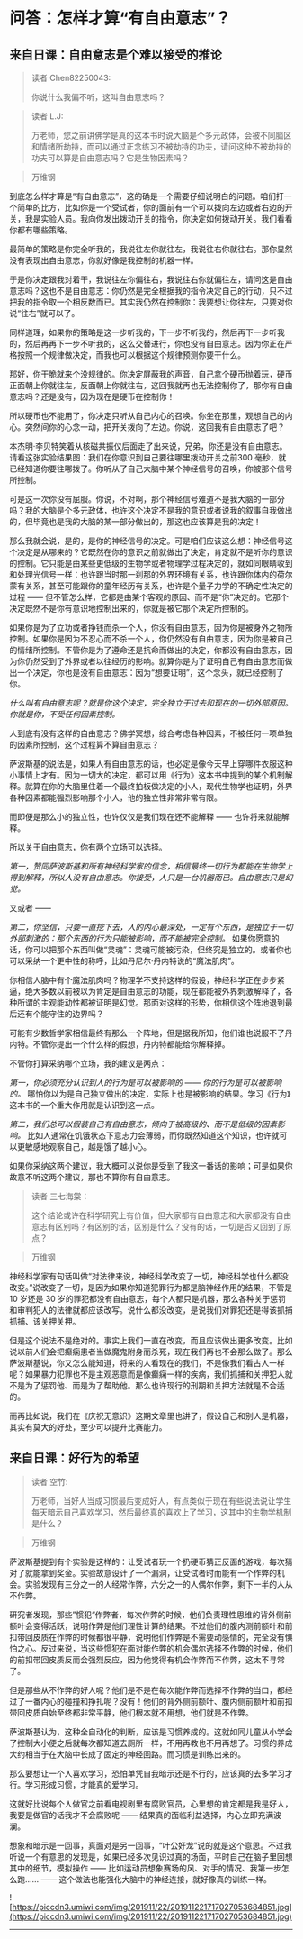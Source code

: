 # 问答：怎样才算“有自由意志”？

## 来自日课：自由意志是个难以接受的推论

> 读者 Chen82250043:
> 
> 你说什么我偏不听，这叫自由意志吗？

> 读者 L.J:
> 
> 万老师，您之前讲佛学是真的这本书时说大脑是个多元政体，会被不同脑区和情绪所劫持，而可以通过正念练习不被劫持的功夫，请问这种不被劫持的功夫可以算是自由意志吗？它是生物因素吗？

> 万维钢

到底怎么样才算是“有自由意志”，这的确是一个需要仔细说明白的问题。咱们打一个简单的比方，比如你是一个受试者，你的面前有一个可以拨向左边或者右边的开关，我是实验人员。我向你发出拨动开关的指令，你决定如何拨动开关。我们看看你都有哪些策略。

最简单的策略是你完全听我的，我说往左你就往左，我说往右你就往右。那你显然没有表现出自由意志，你就好像是我控制的机器一样。

于是你决定跟我对着干，我说往左你偏往右，我说往右你就偏往左，请问这是自由意志吗？这也不是自由意志：你仍然是完全根据我的指令决定自己的行动，只不过把我的指令取一个相反数而已。其实我仍然在控制你：我要想让你往左，只要对你说“往右”就可以了。

同样道理，如果你的策略是这一步听我的，下一步不听我的，然后再下一步听我的，然后再再下一步不听我的，这么交替进行，你也没有自由意志。因为你正在严格按照一个规律做决定，而我也可以根据这个规律预测你要干什么。

那好，你干脆就来个没规律的。你决定屏蔽我的声音，自己拿个硬币抛着玩，硬币正面朝上你就往左，反面朝上你就往右，这回我就再也无法控制你了，那你有自由意志吗？还是没有，因为现在是硬币在控制你！

所以硬币也不能用了，你决定只听从自己内心的召唤。你坐在那里，观想自己的内心。突然间你的心念一动，把开关拨向了左边。你说，这回我有自由意志了吧？

本杰明·李贝特笑着从核磁共振仪后面走了出来说，兄弟，你还是没有自由意志。请看这张实验结果图：我们在你意识到自己要往哪里拨动开关之前300 毫秒，就已经知道你要往哪拨了。你听从了自己大脑中某个神经信号的召唤，你被那个信号所控制。

可是这一次你没有屈服。你说，不对啊，那个神经信号难道不是我大脑的一部分吗？我的大脑是个多元政体，也许这个决定不是我的意识或者说我的叙事自我做出的，但毕竟也是我的大脑的某一部分做出的，那这也应该算是我的决定！

那么我就会说，是的，是你的神经信号的决定。可是咱们应该这么想：神经信号这个决定是从哪来的？它既然在你的意识之前就做出了决定，肯定就不是听你的意识的控制。它只能是由某些更低级的生物学或者物理学过程决定的，就如同眼睛收到和处理光信号一样：也许跟当时那一刹那的外界环境有关系，也许跟你体内的荷尔蒙有关系，甚至可能跟你的童年经历有关系，也许是个量子力学的不确定性决定的过程 —— 但不管怎么样，它都是由某个客观的原因、而不是“你”决定的。它那个决定既然不是你有意识地控制出来的，你就是被它那个决定所控制的。

如果你是为了立功或者挣钱而杀一个人，你没有自由意志，因为你是被身外之物所控制。如果你是因为不忍心而不杀一个人，你仍然没有自由意志，因为你是被自己的情绪所控制。不管你是为了遵命还是抗命而做出的决定，你都没有自由意志，因为你仍然受到了外界或者以往经历的影响。就算你是为了证明自己有自由意志而做出一个决定，你也是没有自由意志：因为“想要证明”，这个念头，就已经控制了你。

 *什么叫有自由意志呢？就是你这个决定，完全独立于过去和现在的一切外部原因。你就是你，不受任何因素控制。*

人到底有没有这样的自由意志？佛学冥想，综合考虑各种因素，不被任何一项单独的因素所控制，这个过程算不算自由意志？

萨波斯基的说法是，如果人有自由意志的话，也必定是像今天早上穿哪件衣服这种小事情上才有。因为一切大的决定，都可以用《行为》这本书中提到的某个机制解释。就算在你的大脑里住着一个最终拍板做决定的小人，现代生物学也证明，外界各种因素都能强烈影响那个小人，他的独立性非常非常有限。

而即便是那么小的独立性，也许仅仅是我们现在还不能解释 —— 也许将来就能解释。

所以关于自由意志，你有两个立场可以选择。

 *第一，赞同萨波斯基和所有神经科学家的信念，相信最终一切行为都能在生物学上得到解释，所以人没有自由意志。你接受，人只是一台机器而已。自由意志只是幻觉。*

又或者 ——

 *第二，你坚信，只要一直挖下去，人的内心最深处，一定有个东西，是独立于一切外部刺激的：那个东西的行为只能被影响，而不能被完全控制。* 如果你愿意的话，你可以把那个东西叫做“灵魂”：灵魂可能被污染，但终究是独立的。或者你也可以采纳一个更中性的称呼，比如丹尼尔·丹内特说的“魔法肌肉”。

你相信人脑中有个魔法肌肉吗？物理学不支持这样的假设，神经科学正在步步紧逼，绝大多数以前被以为肯定是自由意志的功能，现在都能被外界刺激解释了，各种所谓的主观能动性都被证明是幻觉。那面对这样的形势，你相信这个阵地退到最后还有个能守住的边界吗？

可能有少数哲学家相信最终有那么一个阵地，但是据我所知，他们谁也说服不了丹内特。不管你提出一个什么样的假想，丹内特都能给你解释掉。

不管你打算采纳哪个立场，我的建议是两点：

 *第一，你必须充分认识到人的行为是可以被影响的 —— 你的行为是可以被影响的。* 哪怕你以为是自己独立做出的决定，实际上也是被影响的结果。学习《行为》这本书的一个重大作用就是认识到这一点。

 *第二，我们总可以假装自己有自由意志，倾向于被高级的、而不是低级的因素影响。* 比如人通常在饥饿状态下意志力会薄弱，而你既然知道这个知识，也许就可以更敏感地观察自己，越是饿了越小心。

如果你采纳这两个建议，我大概可以说你是受到了我这一番话的影响；可是如果你故意不听这两个建议，那也不算你有自由意志。

> 读者 三七海棠：
> 
> 这个结论或许在科学研究上有价值，但大家都有自由意志和大家都没有自由意志有区别吗？有区别的话，区别是什么？没有的话，一切是否又回到了原点？

> 万维钢

神经科学家有句话叫做“对法律来说，神经科学改变了一切，神经科学也什么都没改变。”说改变了一切，是因为如果你知道犯罪行为都是脑神经作用的结果，不管是 10 岁还是 30 岁的罪犯都没有自由意志，每个人都只是机器，那么各种关于惩罚和审判犯人的法律就都应该改写。说什么都没改变，是说我们对罪犯还是得该抓捕抓捕、该关押关押。

但是这个说法不是绝对的。事实上我们一直在改变，而且应该做出更多改变。比如说以前人们会把癫痫患者当做魔鬼附身而杀死，现在我们再也不会那么做了。那么萨波斯基说，你又怎么能知道，将来的人看现在的我们，不是像我们看古人一样呢？如果暴力犯罪也不是主观恶意而是像癫痫一样的疾病，我们抓捕和关押犯人就不是为了惩罚他、而是为了帮助他。那么也许现行的刑期和关押方法就是不合适的。

而再比如说，我们在《庆祝无意识》这期文章里也讲了，假设自己和别人是机器，其实有莫大的好处，至少可以提升比赛能力。

## 来自日课：好行为的希望

> 读者 空竹:
> 
> 万老师，当好人当成习惯最后变成好人，有点类似于现在有些说法说让学生每天暗示自己喜欢学习，然后最终真的喜欢上了学习，这其中的生物学机制是什么？

> 万维钢

萨波斯基提到有个实验是这样的：让受试者玩一个扔硬币猜正反面的游戏，每次猜对了就能拿到奖金。实验故意设计了一个漏洞，让受试者时而能有一个作弊的机会。实验发现有三分之一的人经常作弊，六分之一的人偶尔作弊，剩下一半的人从不作弊。

研究者发现，那些”惯犯“作弊者，每次作弊的时候，他们负责理性思维的背外侧前额叶会变得活跃，说明作弊是他们理性计算的结果。不过他们的腹内测前额叶和前扣带回皮质在作弊的时候都很平静，说明他们作弊是不需要动感情的，完全没有惧怕之心。反过来说，当这些惯犯在面对能作弊的机会偶尔选择不作弊的时候，他们的前扣带回皮质反而会强烈反应，因为他觉得有机会作弊而不作弊，这太不寻常了。

但是那些从不作弊的好人呢？他们是不是在每次能作弊而选择不作弊的当口，都经过了一番内心的碰撞和挣扎呢？没有！他们的背外侧前额叶、腹内侧前额叶和前扣带回皮质自始至终都非常平静，他们根本就不用想，他们就是不作弊。

萨波斯基认为，这种全自动化的判断，应该是习惯养成的。这就如同儿童从小学会了控制大小便之后就每次都知道去厕所一样，不用再教也不用再想了。习惯的养成大约相当于在大脑中长成了固定的神经回路。而习惯是训练出来的。

那么要想让一个人喜欢学习，恐怕单凭自我暗示还是不行的，应该真的去多学习才行。学习形成习惯，才能真的爱学习。

这就好比说每个人做官之前看电视剧里有腐败官员，心里想的肯定都是我是好人，我要是做官的话我才不会腐败呢 —— 结果真的面临利益选择，内心立即充满波澜。

想象和暗示是一回事，真面对是另一回事，“叶公好龙”说的就是这个意思。不过我听说一个有意思的发现是，如果已经多次见识过真的场面，平时自己在脑子里回想其中的细节，模拟操作 —— 比如运动员想象赛场的风、对手的情况、我第一步怎么跑…… —— 这个做法也能强化大脑中的神经连接，就好像真的训练一样。

![https://piccdn3.umiwi.com/img/201911/22/201911221717027053684851.jpg](https://piccdn3.umiwi.com/img/201911/22/201911221717027053684851.jpg)

---
